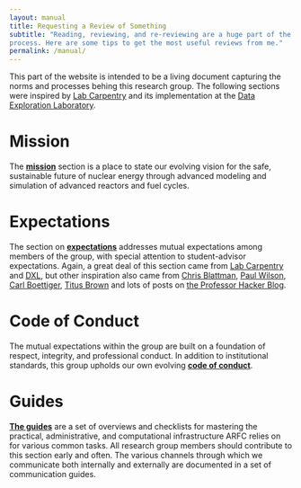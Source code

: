 ```yaml
---
layout: manual
title: Requesting a Review of Something
subtitle: "Reading, reviewing, and re-reviewing are a huge part of the research 
process. Here are some tips to get the most useful reviews from me."
permalink: /manual/
---
```


This part of the website is intended to be a living document capturing the 
norms and processes behing this research group. The following sections were 
inspired by [Lab Carpentry](http://labcarpentry.org) and its implementation at 
the [Data Exploration Laboratory](https://dxl.ncsa.illinois.edu/). 

# Mission

The **[mission](/manual/mission)** section is a place to state our evolving vision for the safe, 
sustainable future of nuclear energy through advanced modeling and simulation 
of advanced reactors and fuel cycles.


# Expectations

The section on **[expectations](/manual/expectations)** addresses mutual 
expectations among members of the group, with special attention to 
student-advisor expectations. Again, a great deal of this section came from 
[Lab Carpentry](http://labcarpentry.org) and 
[DXL](https://dxl.ncsa.illinois.edu.), but other inspiration also came from 
[Chris Blattman](http://chrisblattman.com/graduate-advising/), 
[Paul Wilson](http://cnerg.github.io/), 
[Carl Boettiger](http://www.carlboettiger.info), 
[Titus Brown](http://ivory.idyll.org/lab/) and lots of posts on 
[the Professor Hacker Blog](http://chronicle.com/blogs/profhacker/).  

# Code of Conduct

The mutual expectations within the group are built on a foundation of 
respect, integrity, and professional conduct. In addition to institutional 
standards, this group upholds our own evolving **[code of conduct](/manual/coc)**.

# Guides

**[The guides](/manual/guides/guides)** are a set of overviews and checklists 
for mastering the practical, administrative, and computational infrastructure 
ARFC relies on for various common tasks. All research group members should 
contribute to this section early and often. The various channels through which 
we communicate both internally and externally are documented in a set of 
communication guides.
